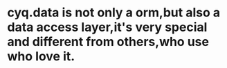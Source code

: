 # cyq.data is not only a orm,but also a data access layer,it's very special and different from others,who use who love it.
